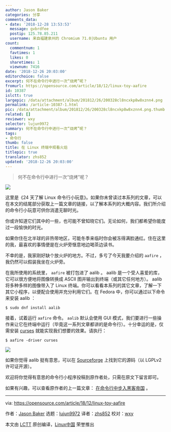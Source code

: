 ```yaml
---
author: Jason Baker
categories: 分享
comments_data:
- date: '2018-12-28 13:53:53'
  message: gvbrdfee
  postip: 125.78.85.211
  username: 来自福建泉州的 Chromium 71.0|Ubuntu 用户
count:
  commentnum: 1
  favtimes: 1
  likes: 0
  sharetimes: 1
  viewnum: 7416
date: '2018-12-26 20:03:00'
editorchoice: false
excerpt: 何不在命令行中进行一次“烧烤”呢？
fromurl: https://opensource.com/article/18/12/linux-toy-aafire
id: 10387
islctt: true
largepic: /data/attachment/album/201812/26/200328cl8ncxkp8w8xznn4.png
permalink: /article-10387-1.html
pic: /data/attachment/album/201812/26/200328cl8ncxkp8w8xznn4.png.thumb.jpg
related: []
reviewer: wxy
selector: lujun9972
summary: 何不在命令行中进行一次“烧烤”呢？
tags:
- 命令行
thumb: false
title: 在 Linux 终端中观看火焰
titlepic: true
translator: zhs852
updated: '2018-12-26 20:03:00'
---
```



> 
> 何不在命令行中进行一次“烧烤”呢？
> 
> 
> 


![](/data/attachment/album/201812/26/200328cl8ncxkp8w8xznn4.png)


这里是《24 天了解 Linux 命令行小玩意》。如果你未曾读过本系列的文章，可以在本文的结尾部分获取上一篇文章的链接，以了解本系列的大概内容。我们所介绍的命令行小玩意可供你消遣无聊时光。


你或许知道它们其中的一些，也可能不曾知晓它们。无论如何，我们都希望你能度过一段愉快的时光。


如果你住在北半球的非热带地区，可能冬季来临时你会被冻得满脸通红。住在这里的我，最喜欢的事情便是在火炉旁惬意地边喝茶边读书。


不幸的是，我家刚好缺个放火炉的地方。不过，多亏了今天我要介绍的 `aafire` ，我仍然可以假装我坐在火炉旁。


在我所使用的系统里， `aafire` 被打包进了 aalib 。 aalib 是一个受人喜爱的库，它可以很方便地将图像转换成 ASCII 图并输出到终端（或其它任何地方）。 aalib 将多种多样的图像带入了 Linux 终端。你可以看看本系列的其它文章，了解一下其它小程序，以便配合使用并充分利用它们。在 Fedora 中，你可以通过以下命令来安装 aalib ：



```
$ sudo dnf install aalib
```

接着，试着运行 `aafire` 命令。 `aalib` 默认会使用 GUI 模式，我们要进行一些操作来让它在终端中运行（毕竟这一系列文章都讲的是命令行）。十分幸运的是，仅需安装 [curses](https://en.wikipedia.org/wiki/Curses_(programming_library)) 就能实现我们想要的效果。请执行：



```
$ aafire -driver curses
```

![](/data/attachment/album/201812/26/200400bjwpkpuhw0k8z03k.gif)


如果你觉得 aalib 挺有意思，可以在 [Sourceforge](http://aa-project.sourceforge.net/aalib/) 上找到它的源码（以 LGPLv2 许可证开源）。


欢迎将你觉得有意思的命令行小程序投稿到原作者处，只需在原文下留言即可。


如果有兴趣，可以查看原作者的上一篇文章： [在命令行中步入黑客帝国](https://opensource.com/article/18/12/linux-toy-cmatrix) 。




---


via: <https://opensource.com/article/18/12/linux-toy-aafire>


作者：[Jason Baker](https://opensource.com/users/jason-baker) 选题：[lujun9972](https://github.com/lujun9972) 译者：[zhs852](https://github.com/zhs852) 校对：[wxy](https://github.com/wxy)


本文由 [LCTT](https://github.com/LCTT/TranslateProject) 原创编译，[Linux中国](https://linux.cn/) 荣誉推出